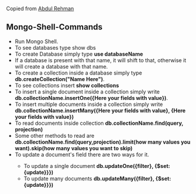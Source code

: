 Copied from
[Abdul Rehman](https://github.com/AbdulRehmanAtcha/Mongo-Shell-Commands)

## Mongo-Shell-Commands

<ul>
  <li>Run Mongo Shell.</li>
  <li>To see databases type show dbs</li>
  <li>To create Database simply type <b>use databaseName</b></li>
  <li>If a database is present with that name, it will shift to that, otherwise it will create a database with that name.</li>
  <li>To create a collection inside a database simply type <b>db.createCollection("Name Here")</b>.</li>
  <li>To see collections insert <b>show collections</b></li>
  <li>To insert a single document inside a collection simply write <b>db.collectionName.insertOne({Here your fields with value})</b>.</li>
  <li>To insert multiple documents inside a collection simply write <b>db.collectionName.insertMany({Here your fields with value}, {Here your fields with value})</b></li>
  <li>To read documents inside collection <b>db.collectionName.find(query, projection)</b></li>
  <li>Some other methods to read are <b>db.collectionName.find(query,projection).limit(how many values you want).skip(how many values you want to skip)</b></li>
  <li>To update a document's field there are two ways for it.</li>
  <ul>
    <li>To update a single document <b>db.updateOne({filter}, {$set: {update}}})</b></li>
    <li>To update many documents <b>db.updateMany({filter}, {$set: {update}}})</b></li>
  </ul>
</ul>
